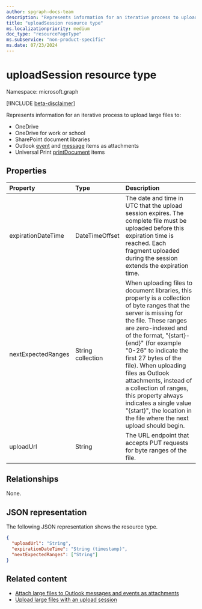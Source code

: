 ```yaml
---
author: spgraph-docs-team
description: "Represents information for an iterative process to upload large files to OneDrive, OneDrive for work or school, or SharePoint document libraries, or as file attachments to Outlook event and message objects."
title: "uploadSession resource type"
ms.localizationpriority: medium
doc_type: "resourcePageType"
ms.subservice: "non-product-specific"
ms.date: 07/23/2024
---
```

# uploadSession resource type

Namespace: microsoft.graph

[!INCLUDE [beta-disclaimer](../../includes/beta-disclaimer.md)]

Represents information for an iterative process to upload large files to:

- OneDrive
- OneDrive for work or school
- SharePoint document libraries
- Outlook [event](event.md) and [message](message.md) items as attachments
- Universal Print [printDocument](printdocument.md) items

## Properties


| Property         | Type              |Description
|:-------------------|:------------------|:------------------------------------
| expirationDateTime | DateTimeOffset    | The date and time in UTC that the upload session expires. The complete file must be uploaded before this expiration time is reached. Each fragment uploaded during the session extends the expiration time.
| nextExpectedRanges | String collection | When uploading files to document libraries, this property is a collection of byte ranges that the server is missing for the file. These ranges are zero-indexed and of the format, "{start}-{end}" (for example "0-26" to indicate the first 27 bytes of the file). When uploading files as Outlook attachments, instead of a collection of ranges, this property always indicates a single value "{start}", the location in the file where the next upload should begin.
| uploadUrl          | String            | The URL endpoint that accepts PUT requests for byte ranges of the file.

## Relationships

None.

## JSON representation

The following JSON representation shows the resource type.

<!-- {
  "blockType": "resource",
  "optionalProperties": [ "uploadUrl", "nextExpectedRanges" ],
  "@odata.type": "microsoft.graph.uploadSession",
  "baseType": null
}-->

```json
{
  "uploadUrl": "String",
  "expirationDateTime": "String (timestamp)",
  "nextExpectedRanges": ["String"]
}
```

## Related content

- [Attach large files to Outlook messages and events as attachments ](/graph/outlook-large-attachments)
- [Upload large files with an upload session](../api/driveitem-createuploadsession.md)

<!-- uuid: 8fcb5dbc-d5aa-4681-8e31-b001d5168d79
2015-10-25 14:57:30 UTC -->
<!--
{
  "type": "#page.annotation",
  "description": "UploadSession is used to provide information about large file uploads.",
  "section": "documentation",
  "tocPath": "Resources/UploadSession",
  "suppressions": []
}
-->



